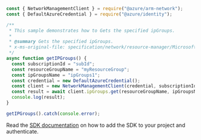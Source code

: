 ```javascript
const { NetworkManagementClient } = require("@azure/arm-network");
const { DefaultAzureCredential } = require("@azure/identity");

/**
 * This sample demonstrates how to Gets the specified ipGroups.
 *
 * @summary Gets the specified ipGroups.
 * x-ms-original-file: specification/network/resource-manager/Microsoft.Network/stable/2021-08-01/examples/IpGroupsGet.json
 */
async function getIPGroups() {
  const subscriptionId = "subId";
  const resourceGroupName = "myResourceGroup";
  const ipGroupsName = "ipGroups1";
  const credential = new DefaultAzureCredential();
  const client = new NetworkManagementClient(credential, subscriptionId);
  const result = await client.ipGroups.get(resourceGroupName, ipGroupsName);
  console.log(result);
}

getIPGroups().catch(console.error);
```

Read the [SDK documentation](https://github.com/Azure/azure-sdk-for-js/blob/%40azure%2Farm-network_28.0.0/sdk/network/arm-network/README.md) on how to add the SDK to your project and authenticate.
